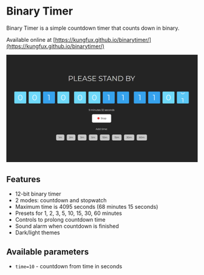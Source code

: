 # Binary Timer

Binary Timer is a simple countdown timer that counts down in binary.

Available online at [https://kungfux.github.io/binarytimer/](https://kungfux.github.io/binarytimer/)

![screenshot](public/screenshot-wide.png)

## Features

- 12-bit binary timer
- 2 modes: countdown and stopwatch
- Maximum time is 4095 seconds (68 minutes 15 seconds)
- Presets for 1, 2, 3, 5, 10, 15, 30, 60 minutes
- Controls to prolong countdown time
- Sound alarm when countdown is finished
- Dark/light themes

## Available parameters

- `time=10` - countdown from time in seconds

